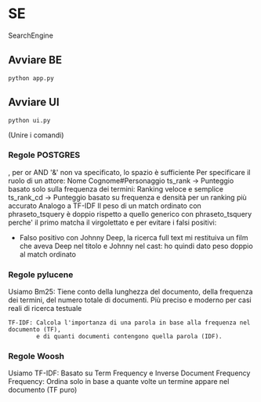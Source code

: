 # SE
 SearchEngine


## Avviare BE 
```python app.py```

## Avviare UI

```python ui.py```

(Unire i comandi)

### Regole POSTGRES
, per or 
AND '&' non va specificato, lo spazio è sufficiente
Per specificare il ruolo di un attore: Nome Cognome#Personaggio
ts_rank	-> Punteggio basato solo sulla frequenza dei termini: Ranking veloce e semplice
ts_rank_cd	-> Punteggio basato su frequenza e densità per un ranking più accurato Analogo a TF-IDF
Il peso di un match ordinato con phraseto_tsquery è doppio rispetto a quello generico con phraseto_tsquery perche' il primo matcha il virgolettato e per evitare i falsi positivi:

- Falso positivo con Johnny Deep, la ricerca full text mi restituiva un film che aveva Deep nel titolo e Johnny nel cast: ho quindi dato peso doppio al match ordinato

### Regole pylucene
Usiamo 
    Bm25:  Tiene conto della lunghezza del documento,
           della frequenza dei termini,
           del numero totale di documenti. 
           Più preciso e moderno per casi reali di ricerca testuale

    TF-IDF: Calcola l'importanza di una parola in base alla frequenza nel documento (TF),
            e di quanti documenti contengono quella parola (IDF).

### Regole Woosh 
Usiamo 
    TF-IDF: Basato su Term Frequency e Inverse Document Frequency
    Frequency: Ordina solo in base a quante volte un termine appare nel documento (TF puro)
